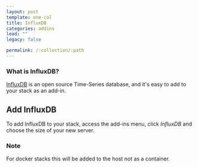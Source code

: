 ```yaml
---
layout: post
template: one-col
title: InfluxDB
categories: addins
lead: ""
legacy: false

permalink: /:collection/:path
---
```



### What is InfluxDB?
[InfluxDB](https://influxdata.com/) is an open source Time-Series database, and it's easy to add to your stack as an add-in.


## Add InfluxDB
To add InfluxDB to your stack, access the add-ins menu, click _InfluxDB_ and choose the size of your new server.



### Note

For docker stacks this will be added to the host not as a container.


